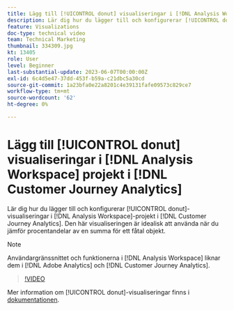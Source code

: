 ```yaml
---
title: Lägg till [!UICONTROL donut] visualiseringar i [!DNL Analysis Workspace] projekt
description: Lär dig hur du lägger till och konfigurerar [!UICONTROL donut]-visualiseringar till  [!DNL Analysis Workspace] projekt i [!DNL Customer Journey Analytics].
feature: Visualizations
doc-type: technical video
team: Technical Marketing
thumbnail: 334309.jpg
kt: 13405
role: User
level: Beginner
last-substantial-update: 2023-06-07T00:00:00Z
exl-id: 6c4d5e47-37dd-453f-b59a-c21dbc5a30cd
source-git-commit: 1a23bfa0e22a8201c4e39131fafe09573c829ce7
workflow-type: tm+mt
source-wordcount: '62'
ht-degree: 0%

---
```


# Lägg till [!UICONTROL donut] visualiseringar i [!DNL Analysis Workspace] projekt i [!DNL Customer Journey Analytics]

Lär dig hur du lägger till och konfigurerar [!UICONTROL donut]-visualiseringar i [!DNL Analysis Workspace]-projekt i [!DNL Customer Journey Analytics]. Den här visualiseringen är idealisk att använda när du jämför procentandelar av en summa för ett fåtal objekt.

>[!NOTE]
>
>Användargränssnittet och funktionerna i [!DNL Analysis Workspace] liknar dem i [!DNL Adobe Analytics] och [!DNL Customer Journey Analytics].

>[!VIDEO](https://video.tv.adobe.com/v/334309/?quality=12&learn=on)

Mer information om [!UICONTROL donut]-visualiseringar finns i [dokumentationen](https://experienceleague.adobe.com/docs/analytics-platform/using/cja-workspace/visualizations/donut.html).
